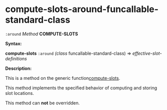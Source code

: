 compute-slots-around-funcallable-standard-class
===============================================

`:around` *Method* **COMPUTE-SLOTS**

**Syntax:**

**compute-slots** `:around` *(class* funcallable-standard-class) => *effective-slot-definitions*

**Description:**

This is a method on the generic function[compute-slots](/meta-object-protocol/compute-slots).

This method implements the specified behavior of computing and storing slot locations.

This method can **not** be overridden.
